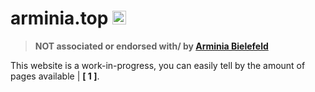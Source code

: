 # arminia.top <img src="https://arminia.top/images/arminiatop.png" alt="drawing" width="22"/>
> **NOT associated or endorsed with/ by [Arminia Bielefeld](arminia.de)**

This website is a work-in-progress, you can easily tell by the amount of pages available | **[ 1 ]**.
